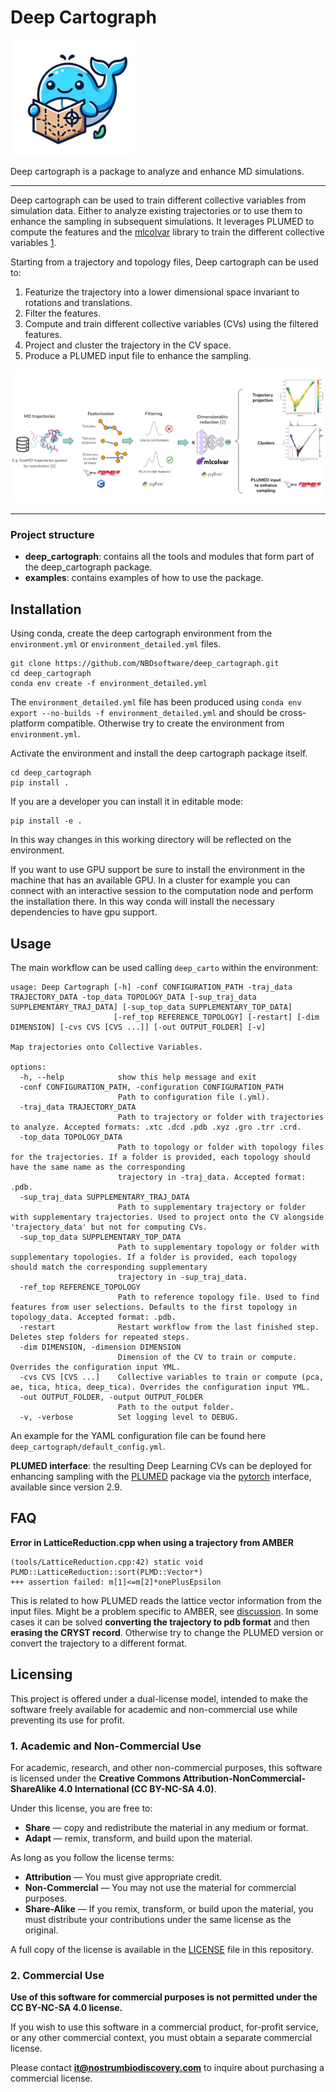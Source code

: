 Deep Cartograph
===============

<img src="deep_cartograph/data/images/DeepCarto_logo.png" width="200">

Deep cartograph is a package to analyze and enhance MD simulations.

---

Deep cartograph can be used to train different collective variables from simulation data. Either to analyze existing trajectories or to use them to enhance the sampling in subsequent simulations. It leverages PLUMED to compute the features and the [mlcolvar](https://github.com/luigibonati/mlcolvar.git) library to train the different collective variables [1](https://pubs.aip.org/aip/jcp/article-abstract/159/1/014801/2901354/A-unified-framework-for-machine-learning?redirectedFrom=fulltext).

Starting from a trajectory and topology files, Deep cartograph can be used to:

  1. Featurize the trajectory into a lower dimensional space invariant to rotations and translations.
  2. Filter the features.
  3. Compute and train different collective variables (CVs) using the filtered features.
  4. Project and cluster the trajectory in the CV space.
  5. Produce a PLUMED input file to enhance the sampling.

<img src="deep_cartograph/data/images/DeepCarto_summary.png" width="800">

---


### Project structure

- **deep_cartograph**: contains all the tools and modules that form part of the deep_cartograph package.
- **examples**: contains examples of how to use the package.

## Installation

Using conda, create the deep cartograph environment from the `environment.yml` or `environment_detailed.yml` files.

```
git clone https://github.com/NBDsoftware/deep_cartograph.git
cd deep_cartograph
conda env create -f environment_detailed.yml
```

The `environment_detailed.yml` file has been produced using `conda env export --no-builds -f environment_detailed.yml` and should be cross-platform compatible. 
Otherwise try to create the environment from `environment.yml`.

Activate the environment and install the deep cartograph package itself.

```
cd deep_cartograph
pip install .
```

If you are a developer you can install it in editable mode:

```
pip install -e .
```

In this way changes in this working directory will be reflected on the environment.

If you want to use GPU support be sure to install the environment in the machine that has an available GPU. In a cluster for example you can connect with an interactive session to the computation node and perform the installation there. In this way conda will install the necessary dependencies to have gpu support. 

## Usage

The main workflow can be used calling `deep_carto` within the environment:

```
usage: Deep Cartograph [-h] -conf CONFIGURATION_PATH -traj_data TRAJECTORY_DATA -top_data TOPOLOGY_DATA [-sup_traj_data SUPPLEMENTARY_TRAJ_DATA] [-sup_top_data SUPPLEMENTARY_TOP_DATA]
                       [-ref_top REFERENCE_TOPOLOGY] [-restart] [-dim DIMENSION] [-cvs CVS [CVS ...]] [-out OUTPUT_FOLDER] [-v]

Map trajectories onto Collective Variables.

options:
  -h, --help            show this help message and exit
  -conf CONFIGURATION_PATH, -configuration CONFIGURATION_PATH
                        Path to configuration file (.yml).
  -traj_data TRAJECTORY_DATA
                        Path to trajectory or folder with trajectories to analyze. Accepted formats: .xtc .dcd .pdb .xyz .gro .trr .crd.
  -top_data TOPOLOGY_DATA
                        Path to topology or folder with topology files for the trajectories. If a folder is provided, each topology should have the same name as the corresponding
                        trajectory in -traj_data. Accepted format: .pdb.
  -sup_traj_data SUPPLEMENTARY_TRAJ_DATA
                        Path to supplementary trajectory or folder with supplementary trajectories. Used to project onto the CV alongside 'trajectory_data' but not for computing CVs.
  -sup_top_data SUPPLEMENTARY_TOP_DATA
                        Path to supplementary topology or folder with supplementary topologies. If a folder is provided, each topology should match the corresponding supplementary
                        trajectory in -sup_traj_data.
  -ref_top REFERENCE_TOPOLOGY
                        Path to reference topology file. Used to find features from user selections. Defaults to the first topology in topology_data. Accepted format: .pdb.
  -restart              Restart workflow from the last finished step. Deletes step folders for repeated steps.
  -dim DIMENSION, -dimension DIMENSION
                        Dimension of the CV to train or compute. Overrides the configuration input YML.
  -cvs CVS [CVS ...]    Collective variables to train or compute (pca, ae, tica, htica, deep_tica). Overrides the configuration input YML.
  -out OUTPUT_FOLDER, -output OUTPUT_FOLDER
                        Path to the output folder.
  -v, -verbose          Set logging level to DEBUG.

```

An example for the YAML configuration file can be found here `deep_cartograph/default_config.yml`.

**PLUMED interface**: the resulting Deep Learning CVs can be deployed for enhancing sampling with the [PLUMED](https://www.plumed.org/) package via the [pytorch](https://www.plumed.org/doc-master/user-doc/html/_p_y_t_o_r_c_h__m_o_d_e_l.html>`_) interface, available since version 2.9. 

## FAQ

**Error in LatticeReduction.cpp when using a trajectory from AMBER**

```
(tools/LatticeReduction.cpp:42) static void PLMD::LatticeReduction::sort(PLMD::Vector*)
+++ assertion failed: m[1]<=m[2]*onePlusEpsilon
```

This is related to how PLUMED reads the lattice vector information from the input files. Might be a problem specific to AMBER, see [discussion](https://groups.google.com/g/plumed-users/c/k6QoUu5LGoE/m/uzt4VGooCAAJ?utm_medium=email&utm_source=footer). In some cases it can be solved **converting the trajectory to pdb format** and then **erasing the CRYST record**. Otherwise try to change the PLUMED version or convert the trajectory to a different format. 

## Licensing

This project is offered under a dual-license model, intended to make the software freely available for academic and non-commercial use while preventing its use for profit.

### 1. Academic and Non-Commercial Use

For academic, research, and other non-commercial purposes, this software is licensed under the **Creative Commons Attribution-NonCommercial-ShareAlike 4.0 International (CC BY-NC-SA 4.0)**.

Under this license, you are free to:
*   **Share** — copy and redistribute the material in any medium or format.
*   **Adapt** — remix, transform, and build upon the material.

As long as you follow the license terms:
*   **Attribution** — You must give appropriate credit.
*   **Non-Commercial** — You may not use the material for commercial purposes.
*   **Share-Alike** — If you remix, transform, or build upon the material, you must distribute your contributions under the same license as the original.

A full copy of the license is available in the [LICENSE](LICENSE) file in this repository.

### 2. Commercial Use

**Use of this software for commercial purposes is not permitted under the CC BY-NC-SA 4.0 license.**

If you wish to use this software in a commercial product, for-profit service, or any other commercial context, you must obtain a separate commercial license.

Please contact **it@nostrumbiodiscovery.com** to inquire about purchasing a commercial license.
